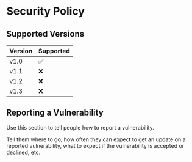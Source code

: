 # Security Policy

## Supported Versions


| Version | Supported          |
| ------- | ------------------ |
| v1.0    | :white_check_mark: |
| v1.1    | :x:                |
| v1.2    | :x:                |
| v1.3    | :x:                |

## Reporting a Vulnerability

Use this section to tell people how to report a vulnerability.

Tell them where to go, how often they can expect to get an update on a
reported vulnerability, what to expect if the vulnerability is accepted or
declined, etc.
